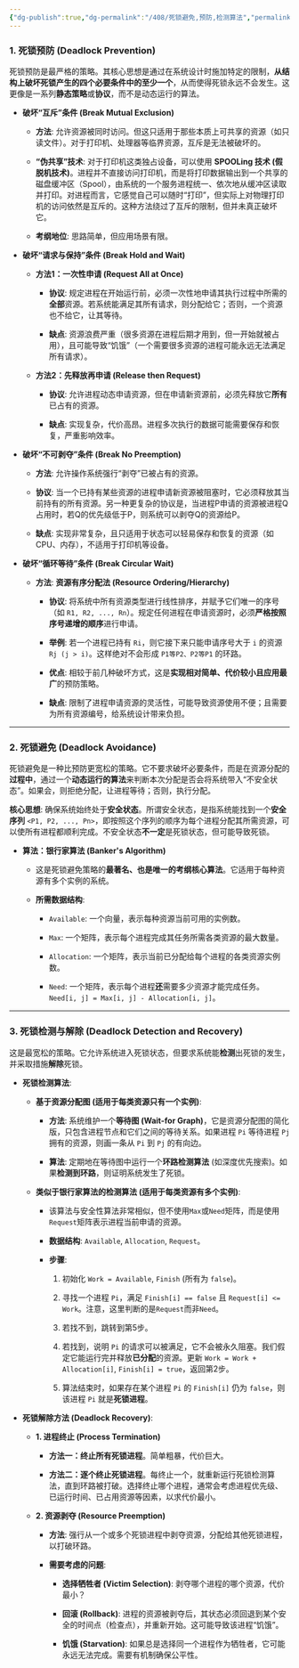 ```yaml
---
{"dg-publish":true,"dg-permalink":"/408/死锁避免,预防,检测算法","permalink":"/408/死锁避免,预防,检测算法/","dgShowBacklinks":true,"dgShowLocalGraph":true,"dgShowInlineTitle":true}
---
```


### 1. 死锁预防 (Deadlock Prevention)

死锁预防是最严格的策略。其核心思想是通过在系统设计时施加特定的限制，**从结构上破坏死锁产生的四个必要条件中的至少一个**，从而使得死锁永远不会发生。这更像是一系列**静态策略**或**协议**，而不是动态运行的算法。

- **破坏“互斥”条件 (Break Mutual Exclusion)**
    
    - **方法**: 允许资源被同时访问。但这只适用于那些本质上可共享的资源（如只读文件）。对于打印机、处理器等临界资源，互斥是无法被破坏的。
        
    - **“伪共享”技术**: 对于打印机这类独占设备，可以使用 **SPOOLing 技术 (假脱机技术)**。进程并不直接访问打印机，而是将打印数据输出到一个共享的磁盘缓冲区（Spool），由系统的一个服务进程统一、依次地从缓冲区读取并打印。对进程而言，它感觉自己可以随时“打印”，但实际上对物理打印机的访问依然是互斥的。这种方法绕过了互斥的限制，但并未真正破坏它。
        
    - **考纲地位**: 思路简单，但应用场景有限。
        
- **破坏“请求与保持”条件 (Break Hold and Wait)**
    
    - **方法1：一次性申请 (Request All at Once)**
        
        - **协议**: 规定进程在开始运行前，必须一次性地申请其执行过程中所需的**全部**资源。若系统能满足其所有请求，则分配给它；否则，一个资源也不给它，让其等待。
            
        - **缺点**: 资源浪费严重（很多资源在进程后期才用到，但一开始就被占用），且可能导致“饥饿”（一个需要很多资源的进程可能永远无法满足所有请求）。
            
    - **方法2：先释放再申请 (Release then Request)**
        
        - **协议**: 允许进程动态申请资源，但在申请新资源前，必须先释放它**所有**已占有的资源。
            
        - **缺点**: 实现复杂，代价高昂。进程多次执行的数据可能需要保存和恢复，严重影响效率。
            
- **破坏“不可剥夺”条件 (Break No Preemption)**
    
    - **方法**: 允许操作系统强行“剥夺”已被占有的资源。
        
    - **协议**: 当一个已持有某些资源的进程申请新资源被阻塞时，它必须释放其当前持有的所有资源。另一种更复杂的协议是，当进程P申请的资源被进程Q占用时，若Q的优先级低于P，则系统可以剥夺Q的资源给P。
        
    - **缺点**: 实现非常复杂，且只适用于状态可以轻易保存和恢复的资源（如CPU、内存），不适用于打印机等设备。
        
- **破坏“循环等待”条件 (Break Circular Wait)**
    
    - **方法**: **资源有序分配法 (Resource Ordering/Hierarchy)**
        
        - **协议**: 将系统中所有资源类型进行线性排序，并赋予它们唯一的序号（如 `R1, R2, ..., Rn`）。规定任何进程在申请资源时，必须**严格按照序号递增的顺序**进行申请。
            
        - **举例**: 若一个进程已持有 `Ri`，则它接下来只能申请序号大于 `i` 的资源 `Rj (j > i)`。这样绝对不会形成 `P1等P2、P2等P1` 的环路。
            
        - **优点**: 相较于前几种破坏方式，这是**实现相对简单、代价较小且应用最广**的预防策略。
            
        - **缺点**: 限制了进程申请资源的灵活性，可能导致资源使用不便；且需要为所有资源编号，给系统设计带来负担。
            

---

### 2. 死锁避免 (Deadlock Avoidance)

死锁避免是一种比预防更宽松的策略。它不要求破坏必要条件，而是在资源分配的**过程中**，通过一个**动态运行的算法**来判断本次分配是否会将系统带入“不安全状态”。如果会，则拒绝分配，让进程等待；否则，执行分配。

**核心思想**: 确保系统始终处于**安全状态**。所谓安全状态，是指系统能找到一个**安全序列** `<P1, P2, ..., Pn>`，即按照这个序列的顺序为每个进程分配其所需资源，可以使所有进程都顺利完成。不安全状态**不一定**是死锁状态，但可能导致死锁。

- **算法：银行家算法 (Banker's Algorithm)**
    
    - 这是死锁避免策略的**最著名、也是唯一的考纲核心算法**。它适用于每种资源有多个实例的系统。
        
    - **所需数据结构**:
        
        - `Available`: 一个向量，表示每种资源当前可用的实例数。
            
        - `Max`: 一个矩阵，表示每个进程完成其任务所需各类资源的最大数量。
            
        - `Allocation`: 一个矩阵，表示当前已分配给每个进程的各类资源实例数。
            
        - `Need`: 一个矩阵，表示每个进程**还**需要多少资源才能完成任务。`Need[i, j] = Max[i, j] - Allocation[i, j]`。

---

### 3. 死锁检测与解除 (Deadlock Detection and Recovery)

这是最宽松的策略。它允许系统进入死锁状态，但要求系统能**检测**出死锁的发生，并采取措施**解除**死锁。

- **死锁检测算法**:
    
    - **基于资源分配图 (适用于每类资源只有一个实例)**:
        
        - **方法**: 系统维护一个**等待图 (Wait-for Graph)**，它是资源分配图的简化版，只包含进程节点和它们之间的等待关系。如果进程 `Pi` 等待进程 `Pj` 拥有的资源，则画一条从 `Pi` 到 `Pj` 的有向边。
            
        - **算法**: 定期地在等待图中运行一个**环路检测算法** (如深度优先搜索)。如果**检测到环路**，则证明系统发生了死锁。
            
    - **类似于银行家算法的检测算法 (适用于每类资源有多个实例)**:
        
        - 该算法与安全性算法非常相似，但不使用`Max`或`Need`矩阵，而是使用`Request`矩阵表示进程当前申请的资源。
            
        - **数据结构**: `Available`, `Allocation`, `Request`。
            
        - **步骤**:
            
            1. 初始化 `Work = Available`, `Finish` (所有为 `false`)。
                
            2. 寻找一个进程 `Pi`，满足 `Finish[i] == false` 且 `Request[i] <= Work`。注意，这里判断的是`Request`而非`Need`。
                
            3. 若找不到，跳转到第5步。
                
            4. 若找到，说明 `Pi` 的请求可以被满足，它不会被永久阻塞。我们假定它能运行完并释放**已分配**的资源。更新 `Work = Work + Allocation[i]`, `Finish[i] = true`，返回第2步。
                
            5. 算法结束时，如果存在某个进程 `Pi` 的 `Finish[i]` 仍为 `false`，则该进程 `Pi` 就是**死锁进程**。
                
- **死锁解除方法 (Deadlock Recovery)**:
    
    - **1. 进程终止 (Process Termination)**
        
        - **方法一：终止所有死锁进程**。简单粗暴，代价巨大。
            
        - **方法二：逐个终止死锁进程**。每终止一个，就重新运行死锁检测算法，直到环路被打破。选择终止哪个进程，通常会考虑进程优先级、已运行时间、已占用资源等因素，以求代价最小。
            
    - **2. 资源剥夺 (Resource Preemption)**
        
        - **方法**: 强行从一个或多个死锁进程中剥夺资源，分配给其他死锁进程，以打破环路。
            
        - **需要考虑的问题**:
            
            - **选择牺牲者 (Victim Selection)**: 剥夺哪个进程的哪个资源，代价最小？
                
            - **回滚 (Rollback)**: 进程的资源被剥夺后，其状态必须回退到某个安全的时间点（检查点），并重新开始。这可能导致该进程“饥饿”。
                
            - **饥饿 (Starvation)**: 如果总是选择同一个进程作为牺牲者，它可能永远无法完成。需要有机制确保公平性。
                
